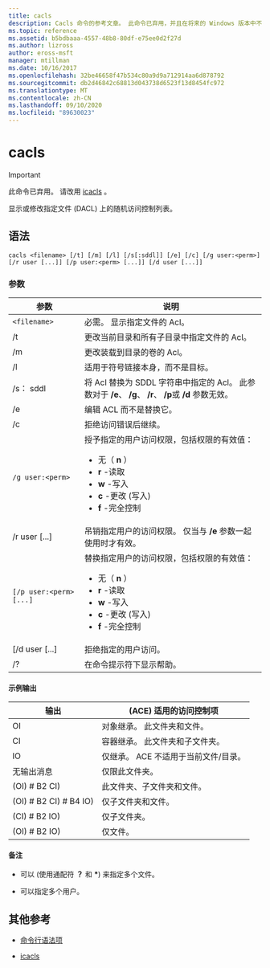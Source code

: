 ```yaml
---
title: cacls
description: Cacls 命令的参考文章。 此命令已弃用，并且在将来的 Windows 版本中不保证其受支持。
ms.topic: reference
ms.assetid: b5bdbaaa-4557-48b8-80df-e75ee0d2f27d
ms.author: lizross
author: eross-msft
manager: mtillman
ms.date: 10/16/2017
ms.openlocfilehash: 32be46658f47b534c80a9d9a712914aa6d878792
ms.sourcegitcommit: db2d46842c68813d043738d6523f13d8454fc972
ms.translationtype: MT
ms.contentlocale: zh-CN
ms.lasthandoff: 09/10/2020
ms.locfileid: "89630023"
---
```

# <a name="cacls"></a>cacls

>[!IMPORTANT]
> 此命令已弃用。 请改用 [icacls](icacls.md) 。

显示或修改指定文件 (DACL) 上的随机访问控制列表。

## <a name="syntax"></a>语法

```
cacls <filename> [/t] [/m] [/l] [/s[:sddl]] [/e] [/c] [/g user:<perm>] [/r user [...]] [/p user:<perm> [...]] [/d user [...]]
```

### <a name="parameters"></a>参数

| 参数 | 说明 |
| --------- | ----------- |
| `<filename>` | 必需。 显示指定文件的 Acl。 |
| /t  | 更改当前目录和所有子目录中指定文件的 Acl。 |
| /m | 更改装载到目录的卷的 Acl。 |
| /l | 适用于符号链接本身，而不是目标。 |
| /s： sddl | 将 Acl 替换为 SDDL 字符串中指定的 Acl。 此参数对于 **/e**、 **/g**、 **/r**、 **/p**或 **/d** 参数无效。 |
| /e | 编辑 ACL 而不是替换它。 |
| /c | 拒绝访问错误后继续。 |
| `/g user:<perm>` | 授予指定的用户访问权限，包括权限的有效值：<ul><li>无（ **n** ）</li><li>**r** -读取</li><li>**w** -写入</li><li>**c** -更改 (写入) </li><li>**f** -完全控制</li></ul> |
| /r user [...] | 吊销指定用户的访问权限。 仅当与 **/e** 参数一起使用时才有效。 |
| `[/p user:<perm> [...]` | 替换指定用户的访问权限，包括权限的有效值：<ul><li>无（ **n** ）</li><li>**r** -读取</li><li>**w** -写入</li><li>**c** -更改 (写入) </li><li>**f** -完全控制</li></ul> |
| [/d user [...] | 拒绝指定的用户访问。 |
| /? | 在命令提示符下显示帮助。 |

#### <a name="sample-output"></a>示例输出

| 输出 |  (ACE) 适用的访问控制项 |
-------- | ------------------------------------- |
| OI | 对象继承。 此文件夹和文件。 |
| CI | 容器继承。 此文件夹和子文件夹。 |
| IO | 仅继承。 ACE 不适用于当前文件/目录。 |
| 无输出消息 | 仅限此文件夹。 |
|  (OI) # B2 CI)  | 此文件夹、子文件夹和文件。 |
|  (OI) # B2 CI) # B4 IO)  | 仅子文件夹和文件。 |
|  (CI) # B2 IO)  | 仅子文件夹。 |
|  (OI) # B2 IO)  | 仅文件。 |

#### <a name="remarks"></a>备注

- 可以 (使用通配符 **？** 和 **&#42;**) 来指定多个文件。

- 可以指定多个用户。

## <a name="additional-references"></a>其他参考

- [命令行语法项](command-line-syntax-key.md)

- [icacls](icacls.md)
